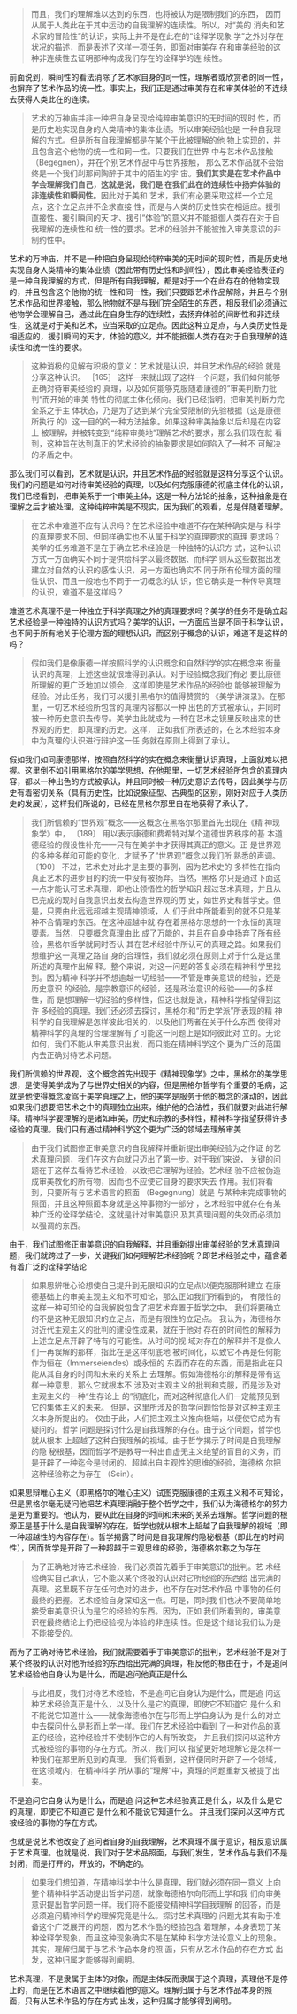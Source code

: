 <blockquote data-pid="y7Jh3M_L">而且，我们的理解难以达到的东西，也将被认为是限制我们的东西， 因而从属于人类此在于其中运动的自我理解的连续性。所以，对“美的 消失和艺术家的冒险性”的认识，实际上并不是在此在的“诠释学现象 学”之外对存在状况的描述，而是表述了这样一项任务，即面对审美存 在和审美经验的这种非连续性去证明那种构成我们存在的诠释学的连 续性。</blockquote><p data-pid="H6JGPLT2">前面说到，瞬间性的看法消除了艺术家自身的同一性，理解者或欣赏者的同一性，也摒弃了艺术作品的统一性。事实上，我们正是通过审美存在和审美体验的不连续去获得人类此在的连续。</p><blockquote data-pid="xYq7bUZ4">艺术的万神庙并非一种把自身呈现给纯粹审美意识的无时间的现时 性，而是历史地实现自身的人类精神的集体业绩。所以审美经验也是 一种自我理解的方式。但是所有自我理解都是在某个于此被理解的他 物上实现的，并且包含这个他物的统一性和同一性。只要我们在世界 中与艺术作品接触（Begegnen），并在个别艺术作品中与世界接触， 那么艺术作品就不会始终是一个我们刹那间陶醉于其中的陌生的宇 宙。<b>我们其实是在艺术作品中学会理解我们自己，这就是说，我们是 在我们此在的连续性中扬弃体验的非连续性和瞬间性。</b>因此对于美和 艺术，我们有必要采取这样一个立足点，这个立足点并不企求直接 性，而是与人类的历史性实在相适应。援引直接性、援引瞬间的天 才、援引“体验”的意义并不能抵御人类存在对于自我理解的连续性和 统一性的要求。艺术的经验并不能被推入审美意识的非制约性中。</blockquote><p data-pid="Ooe_xER1">艺术的万神庙，并不是一种把自身呈现给纯粹审美的无时间的现时性，而是历史地实现自身人类精神的集体业绩（因此带有历史性和时间性），因此审美经验表征的是一种自我理解的方式，但是所有自我理解，都是对于一个在此存在的他物实现的，并且包含这个他物的统一性和同一性，我们只要跟艺术作品解除，并且与个别艺术作品和世界接触，那么他物就不是与我们完全陌生的东西，相反我们必须通过他物学会理解自己，通过此在自身生存的连续性，去扬弃体验的间断性和非连续性，这就是对于美和艺术，应当采取的立足点。因此这种立足点，与人类历史性是相适应的，援引瞬间的天才，体验的意义，并不能抵御人类存在对于自我理解的连续性和统一性的要求。</p><blockquote data-pid="p17Zd13Y">这种消极的见解有积极的意义：艺术就是认识，并且艺术作品的经验 就是分享这种认识。 ［165］ 这样一来就出现了这样一个问题，我们如何能够正确对待审美经验的 真理，以及如何能够克服随着康德的“审美判断力批判”而开始的审美 特性的彻底主体化倾向。我们已经指明，把审美判断力完全系之于主 体状态，乃是为了达到某个完全受限制的先验根据（这是康德所执行 的）这一目的的一种方法抽象。如果这种审美抽象以后却是在内容上 被理解，并被转变到“纯粹审美地”理解艺术的要求，那么我们现在就 看到，这种旨在达到真正的艺术经验的抽象要求是如何陷入了一种不 可解决的矛盾之中。 </blockquote><p data-pid="4G9kaaXu">那么我们可以看到，艺术就是认识，并且艺术作品的经验就是这样分享这个认识。我们的问题是如何对待审美经验的真理，以及如何克服康德的彻底主体化的认识，我们已经看到，把审美系于一个审美主体，这是一种方法论的抽象，这种抽象是在理解之后才被处理，这种纯粹审美是不现实，因为我们的观看，总是伴随着理解。</p><blockquote data-pid="Gsjj6N3-">在艺术中难道不应有认识吗？在艺术经验中难道不存在某种确实是与 科学的真理要求不同、但同样确实也不从属于科学的真理要求的真理 要求吗？美学的任务难道不是在于确立艺术经验是一种独特的认识方 式，这种认识方式一方面确实不同于提供给科学以最终数据、而科学 则从这些数据出发建立对自然的认识的感性认识，另一方面也确实不 同于所有伦理方面的理性认识、而且一般地也不同于一切概念的认 识，但它确实是一种传导真理的认识，难道不是这样吗？</blockquote><p data-pid="Yc3K0iuO">难道艺术真理不是一种独立于科学真理之外的真理要求吗？美学的任务不是确立起艺术经验是一种独特的认识方式吗？美学的认识，一方面应当是不同于科学认识，也不同于所有地关于伦理方面的理想认识，而区别于概念的认识，难道不是这样的吗？</p><blockquote data-pid="noCfst8M">假如我们是像康德一样按照科学的认识概念和自然科学的实在概念来 衡量认识的真理，上述这些就很难得到承认。对于经验概念我们有必 要比康德所理解的更广泛地加以领会，这样即使是艺术作品的经验也 能够被理解为经验。对此任务，我们可以援引黑格尔的值得赞赏的 《美学讲演录》。在那里，一切艺术经验所包含的真理内容都以一种 出色的方式被承认，并同时被一种历史意识去传导。美学由此就成为 一种在艺术之镜里反映出来的世界观的历史，即真理的历史。这样， 正如我们所表述的，在艺术经验本身中为真理的认识进行辩护这一任 务就在原则上得到了承认。 </blockquote><p data-pid="VJxf4kBx">假如我们如同康德那样，按照自然科学的实在概念来衡量认识真理，上面就难以把握。这里倒不如引用黑格尔的美学思想，在他那里，一切艺术经验所包含的真理内容，都以一种出色的方式被承认，并且同时被一种历史意识去传导，因此美学与历史有着密切关系（具有历史性，比如说象征型、古典型的区别，刚好对应于人类历史的发展），这样我们所说的，已经在黑格尔那里自在地获得了承认了。</p><blockquote data-pid="M7PewLFE">我们所信赖的“世界观”概念——这概念在黑格尔那里首先出现在《精 神现象学》中， 〔189〕 用以表示康德和费希特对某个道德世界秩序的基 本道德经验的假设性补充——只有在美学中才获得其真正的意义。正 是世界观的多种多样和可能的变化，才赋予了“世界观”概念以我们所 熟悉的声调。 〔190〕 不过，艺术史对此才是主要的事例，因为艺术史的 多样性在指向真正艺术的进步目的的统一中没有被扬弃。当然，黑格 尔只是通过下面这一点才能认可艺术真理，即他让领悟性的哲学知识 超过艺术真理，并且从已完成的现时自我意识出发去构造世界观的历 史，如世界史和哲学史。但是，只要由此远远超越主观精神领域，人 们于此中所能看到的就不只是某种不合情理的东西。在这种超越中就 存在着黑格尔思想的一个永恒的真理要素。当然，只要概念真理由此 成了万能的，并且在自身中扬弃了所有经验，黑格尔哲学就同时否认 其在艺术经验中所认可的真理之路。如果我们想维护这一真理之路自 身的合理性，我们就必须在原则上对于什么是这里所述的真理作出解 释。整个来说，对这一问题的答复必须在精神科学里找到。因为精神 科学并不想逾越一切经验——不管是审美意识的经验，还是历史意识 的经验，是宗教意识的经验，还是政治意识的经验——的多样性，而 是想理解一切经验的多样性，但这也就是说，精神科学指望得到这许 多经验的真理。我们还必须去探讨，黑格尔和“历史学派”所表现的精 神科学的自我理解是怎样彼此相关的，以及他们两者在关于什么东西 使得对精神科学的真理的合理理解有了可能这一问题上是如何彼此对 立的。无论如何，我们不能从审美意识出发，而只能在精神科学这个 更为广泛的范围内去正确对待艺术问题。 </blockquote><p data-pid="DhV6yPNO">我们所信赖的世界观，这个概念首先出现于《精神现象学》之中，黑格尔的美学思想，是使得美学成为了与世界史相关的内容，但是黑格尔哲学有个重要的毛病，这就是他使得概念凌驾于美学真理之上，他的美学是服务于他的概念的演动的，因此如果我们想要把艺术之中的真理独立出来，维护他的合法性，我们就要对此进行解释。精神科学要理解的是诸如审美，历史和宗教的多样性，精神科学指望获得许多经验的真理。我们只有通过精神科学这个更为广泛的领域去理解审美</p><blockquote data-pid="8A7VK-7V">由于我们试图修正审美意识的自我解释并重新提出审美经验为之作证 的艺术真理问题，我们在这方向就只迈出了第一步。对于我们来说， 关键的问题在于这样去看待艺术经验，以致把它理解为经验。艺术经 验不应被伪造成审美教化的所有物，因而也不应使它自身的要求失去 作用。我们将看到，只要所有与艺术语言的照面 （Begegnung）就是 与某种未完成事物的照面，并且这种照面本身就是这种事物的一部分 ，艺术经验中就存在有某种广泛的诠释学结论。这就是针对审美意识 及其真理问题的失效而必须加以强调的东西。 </blockquote><p data-pid="3a3JTICp">由于，我们试图修正审美意识的自我解释，并且重新提出审美经验的艺术真理问题，我们就跨过了一步，关键我们如何理解艺术经验呢？即艺术经验之中，蕴含着有着广泛的诠释学结论</p><blockquote data-pid="0tZ_WfCD">如果思辨唯心论想使自己提升到无限知识的立足点以便克服那种建立 在康德基础上的审美主观主义和不可知论，那么正如我们所看到的， 有限性的这样一种可知论的自我解脱包含了把艺术弃置于哲学之中。 我们将要确立的不是这种无限知识的立足点，而是有限性的立足点。 我认为，海德格尔对近代主观主义的批判的建设性成果，就在于他对 存在的时间性的解释为上述立足点开辟了特有的可能性。从时间的视 域对存在的解释并不是像人们一再误解的那样，指此在是这样彻底地 被时间化，以致它不再是任何能作为恒在（Immerseiendes）或永恒的 东西而存在的东西，而是指此在只能从其自身的时间和未来的关系上 去理解。假如海德格尔的解释是带有这样一种意思，那么它就根本不 涉及对主观主义的批判和克服，而是涉及对主观主义的一种“生存论上 的”彻底化，而对这种彻底化人们一定能预见到它的集体主义的未来。 但是，这里所涉及的哲学问题恰恰是对这种主观主义本身所提出的。 仅由于此，人们把主观主义推向极端，以便使它成为有疑问的。哲学 问题是探讨什么是自我理解的存在。由于这个问题，哲学也就从根本 上超越了这种自我理解的视域。由于哲学揭示了时间是自我理解的隐 秘根基，因而哲学不是教导一种出自虚无主义绝望的盲目的义务，而 是开辟了一种迄今是封闭的、超越出自主观性的思维的经验，海德格 尔把这种经验称之为存在 （Sein）。</blockquote><p data-pid="QrnhnZR2">如果思辩唯心主义（即黑格尔的唯心主义）试图克服康德的主观主义和不可知论，但是黑格尔毫无疑问他把艺术真理消融于整个哲学之中，我们认为海德格尔的努力是更为重要的。他认为，要从此在自身的时间和未来的关系去理解。哲学问题的根源正是基于什么是自我理解的存在，哲学也就从根本上超越了自我理解的视域（即一种超越性的内容存在）。哲学揭露了时间是自我理解的隐秘根基（即此在的时间性），因而哲学是开辟了一种超越于主观思维的经验，海德格尔称之为存在</p><blockquote data-pid="WWchTj6h">为了正确地对待艺术经验，我们必须首先着手于审美意识的批判。艺 术经验确实自己承认，它不能以某个终极的认识对它所经验的东西给 出完满的真理。这里既不存在任何绝对的进步，也不存在对艺术作品 中事物的任何最终的把握。艺术经验自身深知这一点。可是，同时我 们也决不要简单地接受审美意识认为是它的经验的东西。因为，正如 我们所看到的，审美意识在最终结论上仍把经验视为体验的非连续 性。但是这个结论我们认为是不能接受的。 </blockquote><p data-pid="-bYiJhkr">而为了正确对待艺术经验，我们就需要着手于审美意识的批判，艺术经验不是对于某个终极的认识对他所经验的东西给出完满的真理，相反他的根由在于，不是追问艺术经验他自身认为是什么，而是追问他真正是什么</p><blockquote data-pid="9jnYpPPO">与此相反，我们对待艺术经验，不是追问它自身认为是什么，而是追 问这种艺术经验真正是什么，以及什么是它的真理，即使它不知道它 是什么和不能说它知道什么——就像海德格尔在与形而上学自身认为 是什么的对立中去探问什么是形而上学一样。我们在艺术经验中看到 了一种对作品的真正的经验，这种经验并不使制作它的人有所改变， 并且我们探问以这种方式被经验的事物的存在方式。所以，我们可以 指望更好地理解它是怎样一种我们在那里所见到的真理。 我们将看到，这样便同时开辟了一个领域，在这领域内，在精神科学 所从事的“理解”中，真理的问题重新又被提了出来。</blockquote><p data-pid="_Fi8CCmc">不是追问它自身认为是什么，而是追 问这种艺术经验真正是什么，以及什么是它的真理，即使它不知道它 是什么和不能说它知道什么。 并且我们探问以这种方式被经验的事物的存在方式。</p><p data-pid="hXN4Zaji">也就是说艺术他改变了追问者自身的自我理解，艺术真理不属于意识，相反意识属于艺术真理。也就是说，我们对于艺术品照面，与我们发生，艺术作品与我们不是封闭，而是打开的，开放的，不确定的。</p><blockquote data-pid="8W2hUbjS">如果我们想知道，在精神科学中什么是真理，我们就必须在同一意义 上向整个精神科学活动提出哲学问题，就像海德格尔向形而上学和我 们向审美意识提出哲学问题一样。我们将不能接受精神科学自我理解 的回答，而是必须追问精神科学的理解究竟是什么。探讨艺术真理的 问题尤其有助于准备这个广泛展开的问题，因为艺术作品的经验包含 着理解，本身表现了某种诠释学现象，而且这种现象确实不是在某种 科学方法论意义上的现象。其实，理解归属于与艺术作品本身的照 面，只有从艺术作品的存在方式 出发，这种归属才能够得到阐明。</blockquote><p data-pid="V795vN6t">艺术真理，不是隶属于主体的对象，而是主体反而隶属于这个真理，真理他不是停止的，而是在艺术语言之中继续着他的意义。理解归属于与艺术作品本身的照 面，只有从艺术作品的存在方式 出发，这种归属才能够得到阐明。</p>